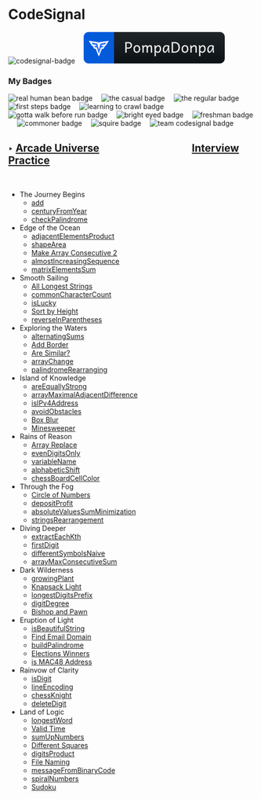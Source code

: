 # **CodeSignal**

<p align="left" >
    <img src='https://app.codesignal.com/badges/user-level/22.svg' alt='codesignal-badge' style="width: 32px" />&emsp;
    <a href='https://app.codesignal.com/profile/pompadonpa'>
        <img src='../../Assets/svg/codesignal.svg' alt='codesignal-badge' />
    </a>
</p>


### My Badges


<p align="left" >
    <img src='https://app.codesignal.com/user-icons/miscellaneous/email_verified.svg' alt='real human bean badge' style="width: 32px" />&emsp;
    <img src='https://app.codesignal.com/user-icons/activity/visit_3.svg' alt='the casual badge' style="width: 32px" />&emsp;
    <img src='https://app.codesignal.com/user-icons/activity/visit_5.svg' alt='the regular badge' style="width: 32px" />&emsp;
    <img src='https://app.codesignal.com/user-icons/solved/solved_1.svg' alt='first steps badge' style="width: 32px" />&emsp;
    <img src='https://app.codesignal.com/user-icons/solved/solved_5.svg' alt='learning to crawl badge' style="width: 32px" />&emsp;
    <img src='https://app.codesignal.com/user-icons/solved/solved_20.svg' alt='gotta walk before run badge' style="width: 32px" />&emsp;
    <img src='https://app.codesignal.com/user-icons/interview_practice/plan_selected.svg' alt='bright eyed badge' style="width: 32px" />&emsp;
    <img src='https://app.codesignal.com/user-icons/interview_practice/ipm_topic_1.svg' alt='freshman badge' style="width: 32px" />&emsp;
    <img src='https://app.codesignal.com/user-icons/arcade/arcade_levels_1.svg' alt='commoner badge' style="width: 32px" />&emsp;
    <img src='https://app.codesignal.com/user-icons/arcade/arcade_levels_3.svg' alt='squire badge' style="width: 32px" />&emsp;
    <img src='https://app.codesignal.com/user-icons/miscellaneous/team_codefights.svg' alt='team codesignal badge' style="width: 32px" />&emsp;

</p>

## ‣ [Arcade Universe](https://app.codesignal.com/arcade)&emsp;&emsp;&emsp;&emsp;&emsp;&emsp;&emsp;&emsp;&emsp;[Interview Practice](https://github.com/PompaDonpa/WhiteBoard/tree/main/Algorithms/CodeSignal/Interview%20Practice#center)
<br id='center'/>

-   The Journey Begins
    -   [add](https://github.com/PompaDonpa/WhiteBoard/tree/main/Algorithms/CodeSignal/Arcade%20Universe/add)
    -   [centuryFromYear](https://github.com/PompaDonpa/WhiteBoard/tree/main/Algorithms/CodeSignal/Arcade%20Universe/century-from-year)
    -   [checkPalindrome](https://github.com/PompaDonpa/WhiteBoard/tree/main/Algorithms/CodeSignal/Arcade%20Universe/check-palindrome)
-   Edge of the Ocean
    -   [adjacentElementsProduct]("#")
    -   [shapeArea]()
    -   [Make Array Consecutive 2]()
    -   [almostIncreasingSequence]()
    -   [matrixElementsSum]()
-   Smooth Sailing
    -   [All Longest Strings]()
    -   [commonCharacterCount]()
    -   [isLucky]()
    -   [Sort by Height]()
    -   [reverseInParentheses]()
-   Exploring the Waters
    -   [alternatingSums]()
    -   [Add Border]()
    -   [Are Similar?]()
    -   [arrayChange]()
    -   [palindromeRearranging]()
-   Island of Knowledge
    -   [areEquallyStrong]()
    -   [arrayMaximalAdjacentDifference]()
    -   [isIPv4Address]()
    -   [avoidObstacles]()
    -   [Box Blur]()
    -   [Minesweeper]()
-   Rains of Reason
    -   [Array Replace]()
    -   [evenDigitsOnly]()
    -   [variableName]()
    -   [alphabeticShift]()
    -   [chessBoardCellColor]()
-   Through the Fog
    -   [Circle of Numbers]()
    -   [depositProfit]()
    -   [absoluteValuesSumMinimization]()
    -   [stringsRearrangement]()
-   Diving Deeper
    -   [extractEachKth]()
    -   [firstDigit]()
    -   [differentSymbolsNaive]()
    -   [arrayMaxConsecutiveSum]()
-   Dark Wilderness
    -   [growingPlant]()
    -   [Knapsack Light]()
    -   [longestDigitsPrefix]()
    -   [digitDegree]()
    -   [Bishop and Pawn]()
-   Eruption of Light
    -   [isBeautifulString]()
    -   [Find Email Domain]()
    -   [buildPalindrome]()
    -   [Elections Winners]()
    -   [is MAC48 Address]()
-   Rainvow of Clarity
    -   [isDigit]()
    -   [lineEncoding]()
    -   [chessKnight]()
    -   [deleteDigit]()
-   Land of Logic
    -   [longestWord]()
    -   [Valid Time]()
    -   [sumUpNumbers]()
    -   [Different Squares]()
    -   [digitsProduct]()
    -   [File Naming]()
    -   [messageFromBinaryCode]()
    -   [spiralNumbers]()
    -   [Sudoku]()
